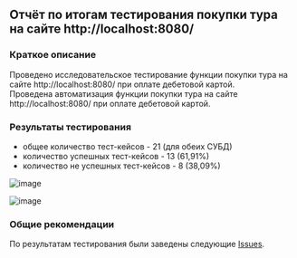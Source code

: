## Отчёт по итогам тестирования покупки тура на сайте http://localhost:8080/

### Краткое описание

Проведено исследовательское тестирование функции покупки тура на сайте http://localhost:8080/ при оплате дебетовой картой.\
Проведена автоматизация функции покупки тура на сайте http://localhost:8080/ при оплате дебетовой картой.

### Результаты тестирования

- общее количество тест-кейсов - 21 (для обеих СУБД)
- количество успешных тест-кейсов - 13 (61,91%)
- количество не успешных тест-кейсов - 8 (38,09%)

![image](https://github.com/user-attachments/assets/3a593175-e8c2-42b5-9762-0b290072552b)

![image](https://github.com/user-attachments/assets/ed8727f8-e158-4a57-83fd-a004cc6b2b55)

### Общие рекомендации

По результатам тестирования были заведены следующие [Issues]( https://github.com/Engarahlion/Kurs/issues ).
